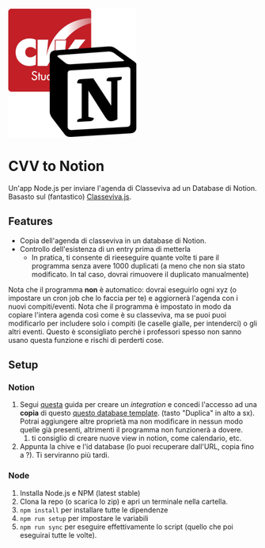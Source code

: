 ![Logo](logo.png)
# CVV to Notion

Un'app Node.js per inviare l'agenda di Classeviva ad un Database di Notion. Basasto sul (fantastico) [Classeviva.js](https://github.com/47PADO47/Classeviva.js/).

## Features

- Copia dell'agenda di classeviva in un database di Notion.
- Controllo dell'esistenza di un entry prima di metterla
  - In pratica, ti consente di rieeseguire quante volte ti pare il programma senza avere 1000 duplicati (a meno che non sia stato modificato. In tal caso, dovrai rimuovere il duplicato manualmente)

Nota che il programma **non** è automatico: dovrai eseguirlo ogni xyz (o impostare un cron job che lo faccia per te) e aggiornerà l'agenda con i nuovi compiti/eventi. Nota che il programma è impostato in modo da copiare l'intera agenda così come è su classeviva, ma se puoi puoi modificarlo per includere solo i compiti (le caselle gialle, per intenderci) o gli altri eventi.
Questo è sconsigliato perchè i professori spesso non sanno usano questa funzione e rischi di perderti cose.

## Setup

### Notion

1. Segui [questa](https://developers.notion.com/docs/create-a-notion-integration#create-your-integration-in-notion) guida per creare un _integration_ e concedi l'accesso ad una **copia** di questo [questo database template](https://fabio53443.notion.site/3a3450e03cc64560adcad5139f191ab3). (tasto "Duplica" in alto a sx). Potrai aggiungere altre proprietà ma non modificare in nessun modo quelle già presenti, altrimenti il programma non funzionerà a dovere.
   1. ti consiglio di creare nuove view in notion, come calendario, etc.
2. Appunta la chive e l'id database (lo puoi recuperare dall'URL, copia fino a ?). Ti serviranno più tardi.

### Node

1. Installa Node.js e NPM (latest stable)
2. Clona la repo (o scarica lo zip) e apri un terminale nella cartella. 
3. `npm install` per installare tutte le dipendenze
4. `npm run setup` per impostare le variabili
5. `npm run sync` per eseguire effettivamente lo script (quello che poi eseguirai tutte le volte).
